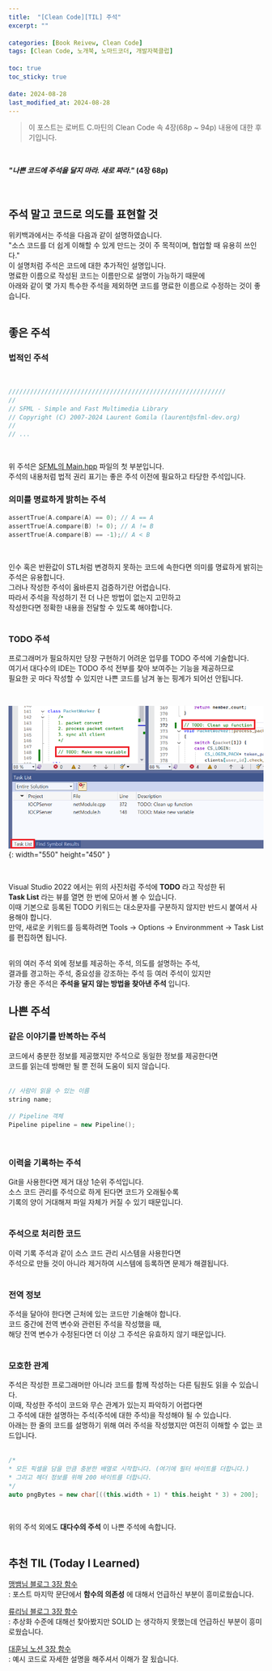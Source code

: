 ```yaml
---
title:  "[Clean Code][TIL] 주석"
excerpt: ""

categories: [Book Reivew, Clean Code]
tags: [Clean Code, 노개북, 노마드코더, 개발자북클럽]

toc: true
toc_sticky: true

date: 2024-08-28
last_modified_at: 2024-08-28
---
```


> 이 포스트는 로버트 C.마틴의 Clean Code 속 4장(68p ~ 94p) 내용에 대한 후기입니다.  

<br/>

**_"나쁜 코드에 주석을 달지 마라. 새로 짜라."_ (4장 68p)**  

<br/>

## 주석 말고 코드로 의도를 표현할 것

위키백과에서는 주석을 다음과 같이 설명하였습니다.  
"소스 코드를 더 쉽게 이해할 수 있게 만드는 것이 주 목적이며, 협업할 때 유용히 쓰인다."  
이 설명처럼 주석은 코드에 대한 추가적인 설명입니다.  
명료한 이름으로 작성된 코드는 이름만으로 설명이 가능하기 때문에  
아래와 같이 몇 가지 특수한 주석을 제외하면 코드를 명료한 이름으로 수정하는 것이 좋습니다.  
<br/>

## 좋은 주석

### 법적인 주석

<br/>

```cpp
////////////////////////////////////////////////////////////
//
// SFML - Simple and Fast Multimedia Library
// Copyright (C) 2007-2024 Laurent Gomila (laurent@sfml-dev.org)
//
// ...
```

<br/>

위 주석은 [SFML의 Main.hpp](https://github.com/SFML/SFML/blob/master/include/SFML/Main.hpp) 파일의 첫 부분입니다.  
주석의 내용처럼 법적 권리 표기는 좋은 주석 이전에 필요하고 타당한 주석입니다.  

### 의미를 명료하게 밝히는 주석

```cpp
assertTrue(A.compare(A) == 0); // A == A
assertTrue(A.compare(B) != 0); // A != B
assertTrue(A.compare(B) == -1);// A < B
```
<br/>

인수 혹은 반환값이 STL처럼 변경하지 못하는 코드에 속한다면 의미를 명료하게 밝히는 주석은 유용합니다.  
그러나 작성한 주석이 옳바른지 검증하기란 어렵습니다.  
따라서 주석을 작성하기 전 더 나은 방법이 없는지 고민하고  
작성한다면 정확한 내용을 전달할 수 있도록 해야합니다.  
<br/>

### TODO 주석

프로그래머가 필요하지만 당장 구현하기 어려운 업무를 TODO 주석에 기술합니다.  
여기서 대다수의 IDE는 TODO 주석 전부를 찾아 보여주는 기능을 제공하므로  
필요한 곳 마다 작성할 수 있지만 나쁜 코드를 남겨 놓는 핑계가 되어선 안됩니다.  

<br/>

![VS2022 TaskList](/assets/img/CleanCode/TODO_LIST.png){: width="550" height="450" }  

<br/>

Visual Studio 2022 에서는 위의 사진처럼 주석에 **TODO** 라고 작성한 뒤  
**Task List** 라는 뷰를 열면 한 번에 모아서 볼 수 있습니다.  
이때 기본으로 등록된 TODO 키워드는 대소문자를 구분하지 않지만 반드시 붙여서 사용해야 합니다.  
만약, 새로운 키워드를 등록하려면 Tools -> Options -> Environmment -> Task List 를 편집하면 됩니다.  
<br/>

위의 여러 주석 외에 정보를 제공하는 주석, 의도를 설명하는 주석,  
결과를 경고하는 주석, 중요성을 강조하는 주석 등 여러 주석이 있지만  
가장 좋은 주석은 **주석을 달지 않는 방법을 찾아낸 주석** 입니다.
<br/>

## 나쁜 주석

### 같은 이야기를 반복하는 주석

코드에서 충분한 정보를 제공했지만 주석으로 동일한 정보를 제공한다면  
코드를 읽는데 방해만 될 뿐 전혀 도움이 되지 않습니다.  
<br/>

```cpp
// 사람이 읽을 수 있는 이름
string name;

// Pipeline 객체
Pipeline pipeline = new Pipeline();
```

<br/>

### 이력을 기록하는 주석

Git을 사용한다면 제거 대상 1순위 주석입니다.  
소스 코드 관리를 주석으로 하게 된다면 코드가 오래될수록  
기록의 양이 거대해져 파일 자체가 커질 수 있기 때문입니다.  
<br/>

### 주석으로 처리한 코드

이력 기록 주석과 같이 소스 코드 관리 시스템을 사용한다면  
주석으로 만들 것이 아니라 제거하여 시스템에 등록하면 문제가 해결됩니다.  
<br/>

### 전역 정보

주석을 달아야 한다면 근처에 있는 코드만 기술해야 합니다.  
코드 중간에 전역 변수와 관련된 주석을 작성했을 때,  
해당 전역 변수가 수정된다면 더 이상 그 주석은 유효하지 않기 때문입니다.  
<br/>

### 모호한 관계

주석은 작성한 프로그래머만 아니라 코드를 함께 작성하는 다른 팀원도 읽을 수 있습니다.  
이때, 작성한 주석이 코드와 무슨 관계가 있는지 파악하기 어렵다면  
그 주석에 대한 설명하는 주석(주석에 대한 주석)을 작성해야 될 수 있습니다.  
아래는 한 줄의 코드를 설명하기 위해 여러 주석을 작성했지만 여전히 이해할 수 없는 코드입니다.  
<br/>

```cpp
/*
* 모든 픽셀을 담을 만큼 충분한 배열로 시작합니다. (여기에 필터 바이트를 더합니다.)
* 그리고 헤더 정보를 위해 200 바이트를 더합니다.
*/
auto pngBytes = new char[((this.width + 1) * this.height * 3) + 200];
```

<br/>

위의 주석 외에도 **대다수의 주석** 이 나쁜 주석에 속합니다.  
<br/>

## 추천 TIL (Today I Learned)

[맹뱀님 블로그 3장 함수](https://mangbaam.github.io/book/2022/02/23/clean-code-3.html)  
: 포스트 마지막 문단에서 **함수의 의존성** 에 대해서 언급하신 부분이 흥미로웠습니다.  

[류리님 블로그 3장 함수](https://blog.naver.com/fbfbf1/222655625869)  
: 추상화 수준에 대해선 찾아봤지만 SOLID 는 생각하지 못했는데 언급하신 부분이 흥미로웠습니다.  

[대훈님 노션 3장 함수](https://daehun.notion.site/TIL-4-of-22-3-e5d179d1ced94108a6d78d11762b397e)  
: 예시 코드로 자세한 설명을 해주셔서 이해가 잘 됬습니다.  
